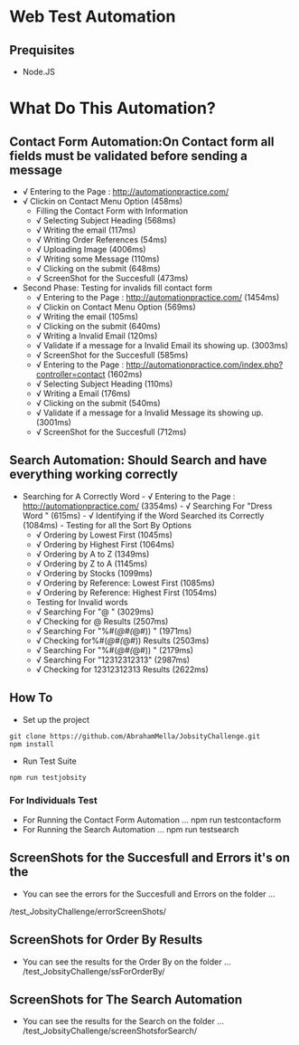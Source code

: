 # Web Test Automation
 ## Prequisites
 - Node.JS

 # What Do This Automation?
##  Contact Form Automation:On Contact form all fields must be validated before sending a message
 - √ Entering to the Page : http://automationpractice.com/ 
  - √ Clickin on Contact Menu Option (458ms)
    -  Filling the Contact Form with Information
      -  √ Selecting Subject Heading  (568ms)
       - √ Writing the email (117ms)
       - √ Writing Order References (54ms)
       - √ Uploading Image (4006ms)
       - √ Writing some Message (110ms)
      - √ Clicking on the submit (648ms)
       - √ ScreenShot for the Succesfull (473ms)
  - Second Phase: Testing for invalids fill contact form
     - √ Entering to the Page : http://automationpractice.com/  (1454ms)
     - √ Clickin on Contact Menu Option (569ms)
     - √ Writing the email (105ms)
     - √ Clicking on the submit (640ms)
     - √ Writing a Invalid Email (120ms)
     - √ Validate if a message for a Invalid Email its showing up. (3003ms)
     - √ ScreenShot for the Succesfull (585ms)
     - √ Entering to the Page : http://automationpractice.com/index.php?controller=contact (1602ms)
     - √ Selecting Subject Heading  (110ms)
     - √ Writing a  Email (176ms)
     - √ Clicking on the submit (540ms)
     - √ Validate if a message for a Invalid Message its showing up. (3001ms)
     - √ ScreenShot for the Succesfull (712ms)

 ## Search Automation: Should Search and have everything working correctly
  -  Searching for A Correctly Word
    -  √ Entering to the Page : http://automationpractice.com/  (3354ms)
    -  √ Searching For "Dress Word " (615ms)
    -  √ Identifying if the Word Searched its Correctly  (1084ms)
    -  Testing for all the Sort By Options
     -   √ Ordering by Lowest First (1045ms)
      -  √ Ordering by Highest  First (1064ms)
      -  √ Ordering by A to Z  (1349ms)
      -  √ Ordering by Z to A  (1145ms)
       - √ Ordering by Stocks  (1099ms)
       - √ Ordering by Reference: Lowest First  (1085ms)
       - √ Ordering by Reference: Highest First  (1054ms)
     - Testing for Invalid words
     -   √ Searching For "@ " (3029ms)
      -  √ Checking for @ Results  (2507ms)
      -  √ Searching For "%#(*@#(*@#)) " (1971ms)
      -  √ Checking for%#(*@#(*@#)) Results  (2503ms)
      -  √ Searching For "%#(*@#(*@#)) " (2179ms)
      -  √ Searching For "12312312313"  (2987ms)
     -   √ Checking for 12312312313 Results  (2622ms)

## How To
- Set up the project
```
git clone https://github.com/AbrahamMella/JobsityChallenge.git
npm install 
```
- Run Test Suite
```
npm run testjobsity
```

### For Individuals Test
- For Running the Contact Form Automation
...
npm run testcontacform
- For Running the Search Automation
...
npm run testsearch



## ScreenShots for the Succesfull and Errors it's on the
- You can see the errors for the Succesfull and Errors on the folder 
...

/test_JobsityChallenge/errorScreenShots/

## ScreenShots for Order By Results
- You can see the results for the Order By on the folder 
...
/test_JobsityChallenge/ssForOrderBy/


## ScreenShots for The Search Automation
- You can see the results for the Search on the folder 
...
/test_JobsityChallenge/screenShotsforSearch/
